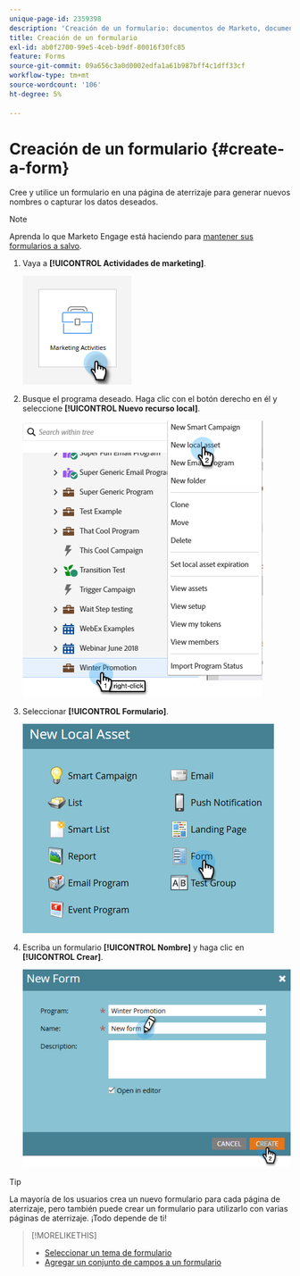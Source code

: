```yaml
---
unique-page-id: 2359398
description: 'Creación de un formulario: documentos de Marketo, documentación del producto'
title: Creación de un formulario
exl-id: ab0f2700-99e5-4ceb-b9df-80016f30fc85
feature: Forms
source-git-commit: 09a656c3a0d0002edfa1a61b987bff4c1dff33cf
workflow-type: tm+mt
source-wordcount: '106'
ht-degree: 5%

---
```


# Creación de un formulario {#create-a-form}

Cree y utilice un formulario en una página de aterrizaje para generar nuevos nombres o capturar los datos deseados.

>[!NOTE]
>
>Aprenda lo que Marketo Engage está haciendo para [mantener sus formularios a salvo](https://nation.marketo.com/t5/Product-Documents/Forms-Service-Enhancements/ta-p/303670#M1038).

1. Vaya a **[!UICONTROL Actividades de marketing]**.

   ![](assets/create-a-form-1.png)

1. Busque el programa deseado. Haga clic con el botón derecho en él y seleccione **[!UICONTROL Nuevo recurso local]**.

   ![](assets/create-a-form-2.png)

1. Seleccionar **[!UICONTROL Formulario]**.

   ![](assets/create-a-form-3.png)

1. Escriba un formulario **[!UICONTROL Nombre]** y haga clic en **[!UICONTROL Crear]**.

   ![](assets/create-a-form-4.png)

>[!TIP]
>
>La mayoría de los usuarios crea un nuevo formulario para cada página de aterrizaje, pero también puede crear un formulario para utilizarlo con varias páginas de aterrizaje. ¡Todo depende de ti!

>[!MORELIKETHIS]
>
>* [Seleccionar un tema de formulario](/help/marketo/product-docs/demand-generation/forms/creating-a-form/select-a-form-theme.md)
>* [Agregar un conjunto de campos a un formulario](/help/marketo/product-docs/demand-generation/forms/form-fields/add-a-fieldset-to-a-form.md)
